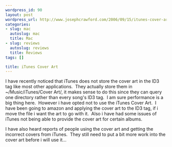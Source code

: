 ```yaml
--- 
wordpress_id: 90
layout: post
wordpress_url: http://www.josephcrawford.com/2006/09/15/itunes-cover-art/
categories: 
- slug: mac
  autoslug: mac
  title: Mac
- slug: reviews
  autoslug: reviews
  title: Reviews
tags: []

title: iTunes Cover Art
---
```


I have recently noticed that iTunes does not store the cover art in the ID3 tag like most other applications.  They actually store them in ~/Music/iTunes/Cover Art/, it makes sense to do this since they can query one directory rather than every song's ID3 tag.  I am sure performance is a big thing here.  However i have opted not to use the iTunes Cover Art.  I have been going to amazon and applying the cover art to the ID3 tag, if i move the file i want the art to go with it.  Also i have had some issues of iTunes not being able to provide the cover art for certain albums.

I have also heard reports of people using the cover art and getting the incorrect covers from iTunes.  They still need to put a bit more work into the cover art before i will use it... 
